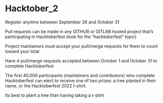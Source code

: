 # Hacktober_2

Register anytime between September 26 and October 31

Pull requests can be made in any GITHUB or GITLAB hosted project that’s participating in Hacktoberfest (look for the “hacktoberfest” topic)

Project maintainers must accept your pull/merge requests for them to count toward your total

Have 4 pull/merge requests accepted between October 1 and October 31 to complete Hacktoberfest

The first 40,000 participants (maintainers and contributors) who complete Hacktoberfest can elect to receive one of two prizes: a tree planted in their name, or the Hacktoberfest 2022 t-shirt.

Its best to plant a tree than having taking a t-shirt
